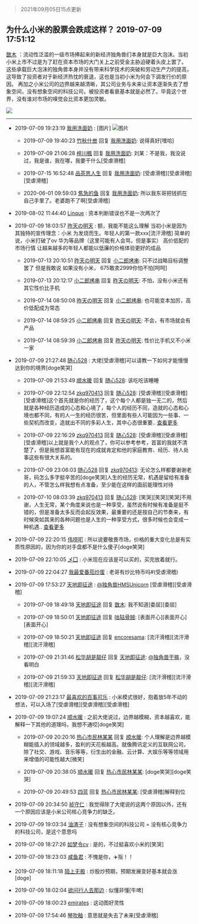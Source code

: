 > 2021年09月05日15点更新
<link rel="stylesheet" href="https://cdn.jsdelivr.net/gh/taotie6/sampleJSON@main/css/photo_show.css">


 ## 为什么小米的股票会跌成这样？ 2019-07-09 17:51:12

 [㪚木](https://www.coolapk.com/feed/12648709?shareKey=NWNiNDgxNDliMzUzNjEzMTc0YzE~) ：流动性泛滥的一级市场捧起来的新经济独角兽们本身就是巨大泡沫。当初小米上市不过是为了赶在资本市场的大门关上之前受金主胁迫硬着头皮上罢了。
这些承载巨大泡沫的独角兽本身并没有带来科学技术的突破和劳动生产力的提高，这导致了投资者对于新经济热忱的衰退，这也是当初小米为何会下调发行价的原因<!--break-->。
再加之小米公司的边界越来越清晰，其公司业务与未来让资本逐渐失去了想象空间，没有想象空间的科技公司，被投资者看衰基本就是必然了。毕竟这个世界，没有谁对市场的嗅觉会比资本更加灵敏。 

<div class="album">
<img class="img-item" src="https://image.coolapk.com/feed/2019/0428/09/1081091_6503_4644@348x209.gif" />
</div>

 ------- 

- 2019-07-09 19:23:19 [我用洗面奶](uid=959542) : [图片] ![图片](https://image.coolapk.com/feed/2018/1126/18/689375_1543227509_0436@436x266.gif)

    - 2019-07-09 19:40:23 [竹秋什叁](uid=2319428) 回复 [我用洗面奶](uid=959542): 说得真好[嘿哈] 

    - 2019-07-09 21:06:28 [梓川楓](uid=993388) 回复 [我用洗面奶](uid=959542): 刘某：不是我，我没说过，我是谁，我在哪，我要干什么[受虐滑稽] 

    - 2019-07-15 16:52:48 [品茶思人生](uid=1547493) 回复 [我用洗面奶](uid=959542): [受虐滑稽][受虐滑稽][受虐滑稽] 

    - 2020-06-01 09:59:03 [焦急的鱼](uid=1066955) 回复 [我用洗面奶](uid=959542): 所以我东哥把钱抓在自己手里了。老婆跑不了啊[受虐滑稽] 

- 2019-08-02 11:44:40 [Linque](uid=2774290) : 资本判断错误也不是一次两次了 

- 2019-07-09 18:03:57 [昨天の明天](uid=434171) : 额，我能不能这么理解 当初小米是因为其独特的宣传理念：小米 为发烧而生。年轻人的第一款xxx[流汗滑稽] 简单的说，小米打破了ov 华为等品牌（这里可能有人会骂，但是事实） 高价低配的市场行情 让越来越多的年轻人都能以低廉的价格体验更好的成品 

    - 2019-07-13 20:10:51 [昨天の明天](uid=434171) 回复 [小二郎烤串](uid=1028062): 只不过战略目标调整罢了 但是我敢说 如果没有小米， 675敢卖2999你怕不怕[呵呵] 

    - 2019-07-13 20:12:17 [小二郎烤串](uid=1028062) 回复 [昨天の明天](uid=434171): 不怕，没有小米还有其它性价比手机 

    - 2019-07-14 08:50:08 [昨天の明天](uid=434171) 回复 [小二郎烤串](uid=1028062): 也可能变本加厉，高价低配成为常态 

    - 2019-07-14 08:59:25 [小二郎烤串](uid=1028062) 回复 [昨天の明天](uid=434171): 不会，有市场就会有产品 

    - 2019-07-14 08:59:39 [小二郎烤串](uid=1028062) 回复 [昨天の明天](uid=434171): 性价比手机又不小米一家 

- 2019-07-09 21:27:48 [随心528](uid=2267102) : 大佬[受虐滑稽]可以请教一下如何才能慢慢达到你的境界[doge笑哭] 

    - 2019-07-09 21:53:49 [顺水暖](uid=2030768) 回复 [随心528](uid=2267102): 该吃吃该睡睡 

    - 2019-07-09 22:12:54 [zkq970413](uid=1309703) 回复 [随心528](uid=2267102): [受虐滑稽][受虐滑稽][受虐滑稽]这个首先就是你的经历了，这个每个人都是独一无二的，然后就是各种经历造成的心态和心境了，每个人的经历不同，造就的心态和心境也都不同，有的人一生的经历很苦，但里面有些人可能因为一些事、一些契机而改变，造就出不同的多彩人生，其中心态很重要.. <a href="/feed/replyList?id=75851779">查看更多</a> 

    - 2019-07-09 22:16:29 [zkq970413](uid=1309703) 回复 [随心528](uid=2267102): [受虐滑稽][受虐滑稽][受虐滑稽]以上就是我个人的观点了，你可以参考参考，首富的我就不清楚了，但是我想首富能有现在的成就肯定和他的家庭教育、经历、待人处事这些有很大关系的。 

    - 2019-07-09 23:06:03 [随心528](uid=2267102) 回复 [zkq970413](uid=1309703): 无论怎么样都要谢谢老哥，码怎么多字挺辛苦的[doge笑哭]人生的经历无常，机遇是留给有准备的人，不管怎么样我想有点准备，至少能在这样的面前能理性对待 

    - 2019-07-10 08:03:39 [zkq970413](uid=1309703) 回复 [随心528](uid=2267102): [笑哭][笑哭][笑哭]不用谢，人生无常，某个角度来说也是一种享受，虽然说有时候有准备是挺不错的，但是准备太多反而会起反效果，最重要的还是按自己的节奏来，有时候突如其来的各种问题也是人生的一种享受方式，很多时候也会变成一种机遇.. <a href="/feed/replyList?id=75851779">查看更多</a> 

- 2019-07-09 22:20:15 [伟唠咑](uid=488448) : 所以说要敬畏市场，价格的重大变化总是有实质性原因的，因为你的对手盘都不是什么傻子[doge笑哭] 

- 2019-07-09 22:10:05 [乄囗](uid=759206) : 小米现在应该是可以买的，买完放着就行。 

- 2019-07-09 22:04:27 [我最爱番茄炒蛋](uid=1277550) : 老哥有炒比特币吗#(受虐滑稽) 

- 2019-07-09 17:53:27 [天地即征途](uid=659674) : <a class="feed-link-uname" href="/u/独角兽HMSUnicorn">@独角兽HMSUnicorn</a> [受虐滑稽][受虐滑稽] 

    - 2019-07-09 18:49:18 [天地即征途](uid=659674) 回复 [㪚木](uid=1081091): 我不知道[委屈][委屈] 

    - 2019-07-09 18:50:01 [天地即征途](uid=659674) 回复 [咕轱骨贼](uid=1111440): [表面开心][表面开心][表面开心] 

    - 2019-07-09 18:50:21 [天地即征途](uid=659674) 回复 [encoresama](uid=1084505): [流汗滑稽][流汗滑稽][流汗滑稽] 

    - 2019-07-09 21:31:46 [松华胡是靓仔](uid=692318) 回复 [天地即征途](uid=659674): <a class="feed-link-uname" href="/u/独角兽干嘛">@独角兽干嘛</a>，没看明白 

    - 2019-07-09 21:59:33 [天地即征途](uid=659674) 回复 [松华胡是靓仔](uid=692318): [流汗滑稽][流汗滑稽][流汗滑稽] 

- 2019-07-09 21:23:17 [最喜欢的百事可乐](uid=2189632) : 小米模式很好，抱着放5年不动的想法，可以入场了[受虐滑稽][受虐滑稽][受虐滑稽] 

- 2019-07-09 19:07:24 [顺水暖](uid=2030768) : 之前大佬说过，边界越模糊，资本越喜欢，能解释一下其他的道理吗，我想不通哎[doge笑哭] 

    - 2019-07-09 20:20:16 [热心市民林某某](uid=1804216) 回复 [顺水暖](uid=2030768): 个人理解是边界越模糊能插入的领域越多，盈利的天花板越高。就像腾讯定义的互联网公司，除了社交、游戏、音乐等等，衍生出的金融、云计算、大娱乐等等领域用来增值的可能性越大[微笑] 

    - 2019-07-09 20:38:05 [顺水暖](uid=2030768) 回复 [热心市民林某某](uid=1804216): [doge笑哭][doge笑哭] 

    - 2019-07-09 20:49:53 [四蓝](uid=1080851) 回复 [热心市民林某某](uid=1804216): [受虐滑稽]解释到位 

- 2019-07-09 20:34:50 [祯守仁](uid=2277897) : 我觉得除了大佬说的这两个原因以外，还有一个原因应该是小米公司核心竞争力的缺乏。 

- 2019-07-09 19:03:34 [油渣子](uid=1385432) : 没有想象空间的科技公司 = 没有核心竞争力的科技公司，是这个意思吗 

- 2019-07-09 18:27:26 [如梦令cv](uid=1555137) : 是的，不过挺喜欢小米的[笑哭] 

- 2019-07-09 18:23:03 [咸鱼君](uid=573545) : 不愧是你，✈️🈯️！！ 

- 2019-07-09 18:11:18 [陌上无极](uid=1205770) : 炒股炒预期，预期发展变好基本就会涨[doge] 

- 2019-07-09 18:02:04 [欲问行人去那边](uid=826969) : 似懂非懂[牛啤] 

- 2019-07-09 18:00:23 [emirates](uid=2140963) : 这动图好灵性 

- 2019-07-09 17:54:46 [琴吹釉](uid=1538914) : 意思就是失去了未来[受虐滑稽] 

